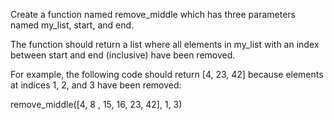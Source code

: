 Create a function named remove_middle which has three parameters named my_list, start, and end.

The function should return a list where all elements in my_list with an index between start and end (inclusive) have been removed.

For example, the following code should return [4, 23, 42] because elements at indices 1, 2, and 3 have been removed:

remove_middle([4, 8 , 15, 16, 23, 42], 1, 3)